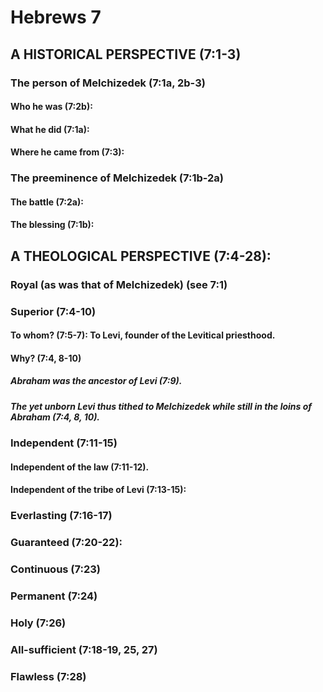 ---
---
# Hebrews 7 
## A HISTORICAL PERSPECTIVE (7:1-3) 
###  The person of Melchizedek (7:1a, 2b-3) 
####  Who he was (7:2b): 
####  What he did (7:1a): 
####  Where he came from (7:3): 
###  The preeminence of Melchizedek (7:1b-2a) 
####  The battle (7:2a): 
####  The blessing (7:1b): 
## A THEOLOGICAL PERSPECTIVE (7:4-28): 
###  Royal (as was that of Melchizedek) (see 7:1) 
###  Superior (7:4-10) 
####  To whom? (7:5-7): To Levi, founder of the Levitical priesthood. 
####  Why? (7:4, 8-10) 
#####  Abraham was the ancestor of Levi (7:9). 
#####  The yet unborn Levi thus tithed to Melchizedek while still in the loins of Abraham (7:4, 8, 10). 
###  Independent (7:11-15) 
####  Independent of the law (7:11-12). 
####  Independent of the tribe of Levi (7:13-15): 
###  Everlasting (7:16-17) 
###  Guaranteed (7:20-22): 
###  Continuous (7:23) 
###  Permanent (7:24) 
###  Holy (7:26) 
###  All-sufficient (7:18-19, 25, 27) 
###  Flawless (7:28) 
